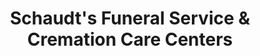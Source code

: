 ---
title: "Schaudt's Funeral Service & Cremation Care Centers"
url: /tulsa/schaudts-funeral-service-and-cremation-care-centers/
shop: funeral directors
---